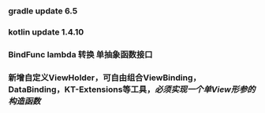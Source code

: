 ### gradle update 6.5
### kotlin update 1.4.10

### BindFunc lambda 转换 单抽象函数接口

### 新增自定义ViewHolder，可自由组合ViewBinding，DataBinding，KT-Extensions等工具，***必须实现一个单View形参的构造函数***